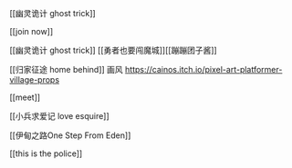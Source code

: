 
[[幽灵诡计 ghost trick]]

[[join now]]

[[幽灵诡计 ghost trick]] [[勇者也要闯魔城]][[蹦蹦团子酱]]

[[归家征途 home behind]] 画风 https://cainos.itch.io/pixel-art-platformer-village-props 

[[meet]]

[[小兵求爱记 love esquire]]

[[伊甸之路One Step From Eden]]

[[this is the police]]
